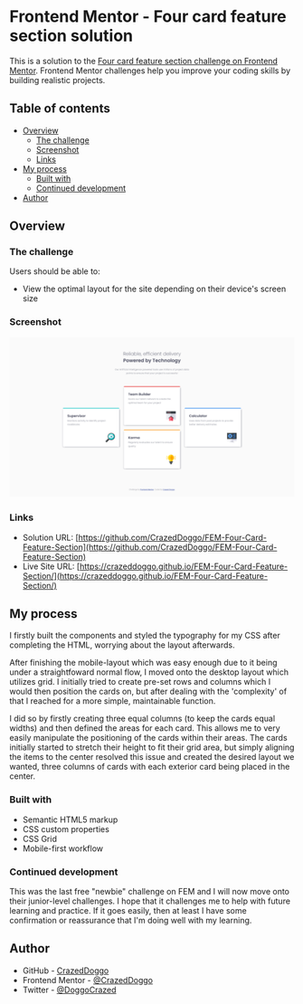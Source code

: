# Frontend Mentor - Four card feature section solution

This is a solution to the [Four card feature section challenge on Frontend Mentor](https://www.frontendmentor.io/challenges/four-card-feature-section-weK1eFYK). Frontend Mentor challenges help you improve your coding skills by building realistic projects. 

## Table of contents

- [Overview](#overview)
  - [The challenge](#the-challenge)
  - [Screenshot](#screenshot)
  - [Links](#links)
- [My process](#my-process)
  - [Built with](#built-with)
  - [Continued development](#continued-development)
- [Author](#author)

## Overview

### The challenge

Users should be able to:

- View the optimal layout for the site depending on their device's screen size

### Screenshot

![](design/finished-section.png)

### Links

- Solution URL: [https://github.com/CrazedDoggo/FEM-Four-Card-Feature-Section](https://github.com/CrazedDoggo/FEM-Four-Card-Feature-Section)
- Live Site URL: [https://crazeddoggo.github.io/FEM-Four-Card-Feature-Section/](https://crazeddoggo.github.io/FEM-Four-Card-Feature-Section/)

## My process

I firstly built the components and styled the typography for my CSS after completing the HTML, worrying about the layout afterwards.

After finishing the mobile-layout which was easy enough due to it being under a straightfoward normal flow, I moved onto the desktop layout which utilizes grid. I initially tried to create pre-set rows and columns which I would then position the cards on, but after dealing with the 'complexity' of that I reached for a more simple, maintainable function. 

I did so by firstly creating three equal columns (to keep the cards equal widths) and then defined the areas for each card. This allows me to very easily manipulate the positioning of the cards within their areas. The cards initially started to stretch their height to fit their grid area, but simply aligning the items to the center resolved this issue and created the desired layout we wanted, three columns of cards with each exterior card being placed in the center.

### Built with

- Semantic HTML5 markup
- CSS custom properties
- CSS Grid
- Mobile-first workflow

### Continued development

This was the last free "newbie" challenge on FEM and I will now move onto their junior-level challenges. I hope that it challenges me to help with future learning and practice. If it goes easily, then at least I have some confirmation or reassurance that I'm doing well with my learning.

## Author

- GitHub - [CrazedDoggo](https://github.com/CrazedDoggo)
- Frontend Mentor - [@CrazedDoggo](https://www.frontendmentor.io/profile/CrazedDoggo)
- Twitter - [@DoggoCrazed](https://www.twitter.com/DoggoCrazed)
